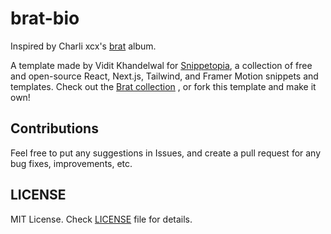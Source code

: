 # brat-bio

Inspired by Charli xcx's [brat](https://en.wikipedia.org/wiki/Brat_(album)) album.

A template made by Vidit Khandelwal for [Snippetopia](https://snippetopia.xyz), a collection of free and open-source React, Next.js, Tailwind, and Framer Motion snippets and templates. Check out the [Brat collection](https://snippetopia.xyz/brat) , or fork this template and make it own!

## Contributions

Feel free to put any suggestions in Issues, and create a pull request for any bug fixes, improvements, etc.

## LICENSE

MIT License. Check [LICENSE](https://github.com/csvidit/inverno-portfolio/blob/main/LICENSE) file for details.